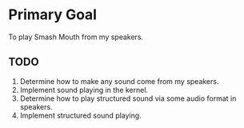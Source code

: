 # Primary Goal

To play Smash Mouth from my speakers.

## TODO

1. Determine how to make any sound come from my speakers.
2. Implement sound playing in the kernel.
3. Determine how to play structured sound via some audio format in speakers.
4. Implement structured sound playing.

